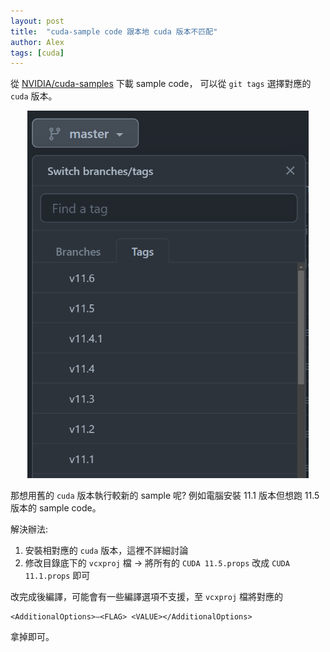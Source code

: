 ```yaml
---
layout: post
title:  "cuda-sample code 跟本地 cuda 版本不匹配"
author: Alex
tags: [cuda]
---
```


從 [NVIDIA/cuda-samples](https://github.com/NVIDIA/cuda-samples) 下載 sample code，
可以從 `git tags` 選擇對應的 `cuda` 版本。

<center><img src="/assets/images/2022-04-07-cuda-sample-version/cuda-sample-tags.png" width="450"></center>

那想用舊的 `cuda` 版本執行較新的 sample 呢? 例如電腦安裝 11.1 版本但想跑 11.5 版本的 sample code。

解決辦法:

1. 安裝相對應的 `cuda` 版本，這裡不詳細討論
2. 修改目錄底下的 `vcxproj` 檔 -> 將所有的 `CUDA 11.5.props` 改成 `CUDA 11.1.props` 即可

改完成後編譯，可能會有一些編譯選項不支援，至 `vcxproj` 檔將對應的 
```
<AdditionalOptions>–<FLAG> <VALUE></AdditionalOptions>
``` 
拿掉即可。



